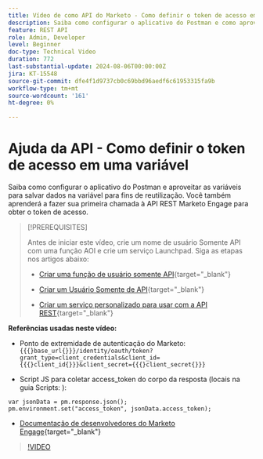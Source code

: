 ```yaml
---
title: Vídeo de como API do Marketo - Como definir o token de acesso em uma variável
description: Saiba como configurar o aplicativo do Postman e como aproveitar variáveis para salvar dados na variável para fins de reutilização.
feature: REST API
role: Admin, Developer
level: Beginner
doc-type: Technical Video
duration: 772
last-substantial-update: 2024-08-06T00:00:00Z
jira: KT-15548
source-git-commit: dfe4f1d9737cb0c69bbd96aedf6c61953315fa9b
workflow-type: tm+mt
source-wordcount: '161'
ht-degree: 0%

---
```



# Ajuda da API - Como definir o token de acesso em uma variável

Saiba como configurar o aplicativo do Postman e aproveitar as variáveis para salvar dados na variável para fins de reutilização. Você também aprenderá a fazer sua primeira chamada à API REST Marketo Engage para obter o token de acesso.

>[!PREREQUISITES]
>
>Antes de iniciar este vídeo, crie um nome de usuário Somente API com uma função AOI e crie um serviço Launchpad. Siga as etapas nos artigos abaixo:
>
>* [Criar uma função de usuário somente API](https://experienceleague.adobe.com/en/docs/marketo/using/product-docs/administration/users-and-roles/create-an-api-only-user-role){target="_blank"}
>
>* [Criar um Usuário Somente de API](https://experienceleague.adobe.com/en/docs/marketo/using/product-docs/administration/users-and-roles/create-an-api-only-user){target="_blank"}
>
>* [Criar um serviço personalizado para usar com a API REST](https://experienceleague.adobe.com/en/docs/marketo/using/product-docs/administration/additional-integrations/create-a-custom-service-for-use-with-rest-api){target="_blank"}

**Referências usadas neste vídeo:**

* Ponto de extremidade de autenticação do Marketo: `{{{}base_url{}}}/identity/oauth/token?grant_type=client_credentials&client_id={{{}client_id{}}}&client_secret={{{}client_secret{}}}`

* Script JS para coletar access_token do corpo da resposta (locais na guia Scripts: ):

```
var jsonData = pm.response.json();
pm.environment.set("access_token", jsonData.access_token);
```

* [Documentação de desenvolvedores do Marketo Engage](https://experienceleague.adobe.com/en/docs/marketo-developer/marketo/rest/authentication){target="_blank"}

>[!VIDEO](https://video.tv.adobe.com/v/3429275/?learn=on)
